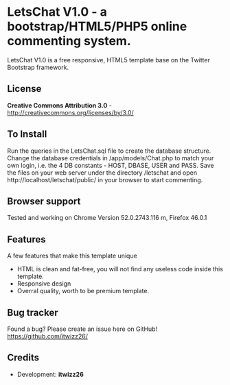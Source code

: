 LetsChat V1.0 - a bootstrap/HTML5/PHP5 online commenting system.
=============

LetsChat V1.0 is a free responsive, HTML5 template base on the Twitter Bootstrap framework. 


License
-------
**Creative Commons Attribution 3.0** - http://creativecommons.org/licenses/by/3.0/

To Install
----------
Run the queries in the LetsChat.sql file to create the database structure.
Change the database credentials in /app/models/Chat.php to match your own
login, i.e. the 4 DB constants - HOST, DBASE, USER and PASS.
Save the files on your web server under the directory /letschat and open
http://localhost/letschat/public/ in your browser to start commenting.

Browser support
---------------
Tested and working on Chrome Version 52.0.2743.116 m, Firefox 46.0.1

Features
-----------

A few features that make this template unique

* HTML is clean and fat-free, you will not find any useless code inside this template.
* Responsive design
* Overral quality, worth to be premium template.


Bug tracker
-----------

Found a bug? Please create an issue here on GitHub! 
https://github.com/itwizz26/


Credits
-------
* Development: **itwizz26**
